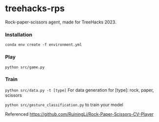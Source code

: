 # treehacks-rps
Rock-paper-scissors agent, made for TreeHacks 2023.


### Installation
`conda env create -f environment.yml`

### Play
`python src/game.py`

### Train
`python src/data.py -t [type]` For data generation for [type]: rock, paper, scissors

`python src/gesture_classification.py` to train your model

Referenced https://github.com/RuiningLi/Rock-Paper-Scissors-CV-Player
